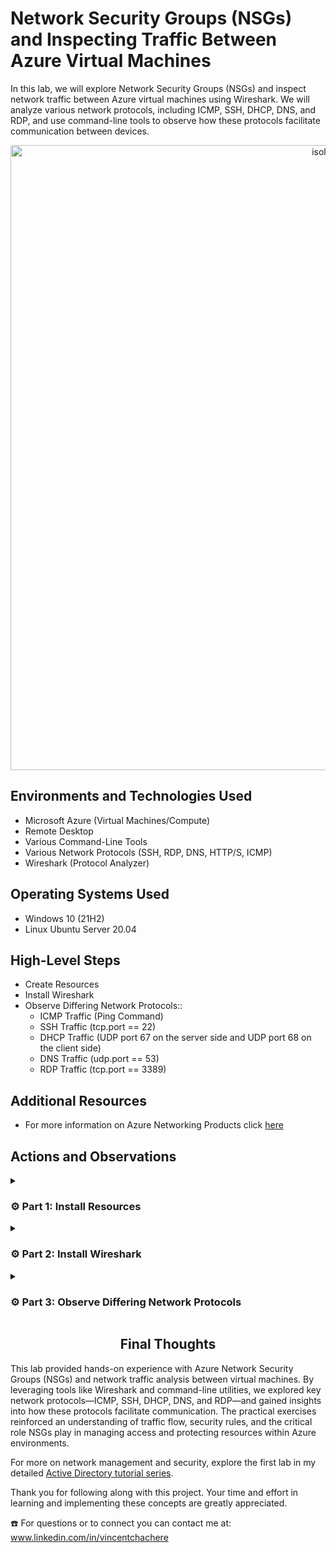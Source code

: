 # Network Security Groups (NSGs) and Inspecting Traffic Between Azure Virtual Machines

In this lab, we will explore Network Security Groups (NSGs) and inspect network traffic between Azure virtual machines using Wireshark. We will analyze various network protocols, including ICMP, SSH, DHCP, DNS, and RDP, and use command-line tools to observe how these protocols facilitate communication between devices.

<p align="center">
<img width="1000" alt="isolated" src="https://github.com/user-attachments/assets/81f9d94c-a3e4-4a9f-b812-8c425f5ef005" alt="Traffic Examination"/>
</p>

## Environments and Technologies Used

- Microsoft Azure (Virtual Machines/Compute)
- Remote Desktop
- Various Command-Line Tools
- Various Network Protocols (SSH, RDP, DNS, HTTP/S, ICMP)
- Wireshark (Protocol Analyzer)

## Operating Systems Used

- Windows 10 (21H2)
- Linux Ubuntu Server 20.04

## High-Level Steps

- Create Resources
- Install Wireshark
- Observe Differing Network Protocols::
  - ICMP Traffic (Ping Command)
  - SSH Traffic (tcp.port == 22)
  - DHCP Traffic (UDP port 67 on the server side and UDP port 68 on the client side)
  - DNS Traffic (udp.port == 53)
  - RDP Traffic (tcp.port == 3389)

## Additional Resources

- For more information on Azure Networking Products click [here](https://azure.microsoft.com/en-us/products/category/networking)

## Actions and Observations

<details>

<summary> 
  
### ⚙️ Part 1: Install Resources
  
</summary> 

### 1. ) Create your Resource Group

- Search: `Resource Group`

- Click: `Create`

<p align="center">
<img width="800" alt="isolated" src="https://github.com/vincentchachere/azure-network-protocols/assets/161680745/8817b441-20c7-4402-96ba-93590df8d535"><br>

<br>
<br>
<br>

<ins>Create your Resource Group</ins>:

- Subscription: `Azure Subscription 1`

- Resource Group Name: `RG-LAB-02`

- Region: `(US) West 3`

- Select: `Review + Create`

- Click: `Create`

<p align="center">
<img width="800" alt="isolated" src="https://github.com/vincentchachere/azure-network-protocols/assets/161680745/5ff75287-da94-4e53-824e-7111f412c7a0"><br>
<p align="center">
<img width="800" alt="isolated" src="https://github.com/vincentchachere/azure-network-protocols/assets/161680745/6b0736f2-dd6a-4ed3-9e5b-a72570a4a46e"><br>

<br>
<br>
<br>

### 2. ) Create a Windows 10 Virtual Machine (VM1)

- Search: `Virtual Machine`

- Click: `Create` > Select: `Azure Virtual Machine`

<p align="center">
<img width="800" alt="isolated" src="https://github.com/vincentchachere/azure-network-protocols/assets/161680745/9101c495-f928-4aa1-8e9e-6008ce9e1a57"><br>

<br>
<br>
<br>

<ins>Create a Windows 10 Virtual Machine (VM1)<ins>:

- Subscription: `Azure Subscription 1`

- Resource Group Name: `RG-LAB-02`

- Virtual Machine Name: `VM1`

- Region: `(US) West 3`

- Availability Options: `No Infrastructure Redundancy Required`

- Security Type: `Standard`

- Image: `Windows 10 Pro, version 22H2 - x64 Gen2`

- (Disk) Size: `Standard LD45_v3 - 4 vcpus, 16 GiB memory ($140.16/month)`

- User: `labuser`

- Password: *`Something You Can Easily Remember`*

- Select Inbound Ports: `RDP (3389)`

- Check: `Licensing Box`

- Go To: `Networking` Tab to view your Virtual Network (Vnet)

<p align="center">
<img width="800" alt="isolated" src="https://github.com/vincentchachere/azure-network-protocols/assets/161680745/81279c8d-be5a-4e55-a046-9c197e84dbf4"><br>
<p align="center">
<img width="800" alt="isolated" src="https://github.com/vincentchachere/azure-network-protocols/assets/161680745/4ff4a264-ad0c-47f3-9cc3-0ce2877df31b"><br>

<br>
<br>
<br>

<ins>Within your Networking Tab<ins>:

*Take a mental note of the Virtual Network (Vnet) the VM creates. You will need to know this for when you create VM2 in the next step.*

  - The Virtual Network (Vnet) created for this Virtual Machine is: `VM1-vnet`

  - Click: `Review + Create`

  - Click: `Create`

<p align="center">
<img width="800" alt="isolated" src="https://github.com/vincentchachere/azure-network-protocols/assets/161680745/0ce9eed6-efda-4359-a53c-7e2d1895059b"><br>

<br>
<br>
<br>

### 3. ) Create a Linux [Ubuntu] Virtual Machine (VM2)

- Subscription: `Azure Subscription 1`

- Resource Group Name: `RG-LAB-02`

- Virtual Machine Name: `VM2`

- Region: `(US) West 3`

- Availability Options: `No Infrastructure Redundancy Required`

- Security Type: `Standard`

- Image: `Ubuntu Server 20.04 LTS - x64 Gen2`

- (Disk) Size: `Standard LD45_v3 - 4 vcpus, 16 GiB memory ($140.16/month)`

- Authentication Type: `Password`

- User: `labuser`

- Password: *`Something You Can Easily Remember`*
  - *The username and password can be the same as the VM1 login. You can change it if you want, just remember it.*

- Select Inbound Ports: `SSH (22)`

- Go To: `Networking` Tab to verify it's the same Virtual Network (Vnet) as VM1

<p align="center">
<img width="800" alt="isolated" src="https://github.com/vincentchachere/azure-network-protocols/assets/161680745/8ebb6247-7180-4317-8c5a-0f16e49a68e2"><br>
<p align="center">
<img width="800" alt="isolated" src="https://github.com/vincentchachere/azure-network-protocols/assets/161680745/913067ed-149d-459a-a4b1-033ace987c37"><br>

<br>
<br>
<br>

<ins>When you verify it's the same Virtual Network (Vnet) as VM1</ins>:

  - Click: `Review + Create`

  - Click: `Create`

<p align="center">
<img width="800" alt="isolated" src="https://github.com/vincentchachere/azure-network-protocols/assets/161680745/8908f4bd-35df-492d-9ad2-b2f94e7e925d"><br>

<br>
<br>
<br>

### 4. ) Remote Desktop (RDP) into VM1

- User: `labuser`

- Password: `The one you created in Step 2`

- Select: `Continue`

<p align="center">
<img width="800" alt="isolated" src="https://github.com/user-attachments/assets/14f05798-5905-4e72-827a-4161e5a7dea7"><br>

<br>
<br>
<br>

<ins>Remote Desktop (RDP) into VM1</ins>:

- Uncheck: `All the Boxes`

- Select: `Accept`

<p align="center">
<img width="800" alt="isolated" src="https://github.com/vincentchachere/azure-network-protocols/assets/161680745/d9869250-3e6c-4780-83dd-bef4993b40d6"><br>

<br>
<br>
<br>

<ins>Once inside continue to Part 2 of this lab, which is Installing Wireshark inside VM1</ins>.

<p align="center">
<img width="800" alt="isolated" src="https://github.com/vincentchachere/azure-network-protocols/assets/161680745/a97043cf-1987-417f-bee5-0d8e60653de3"><br>

</details>

<details>

<summary>

### ⚙️ Part 2: Install Wireshark

</summary>

### 5. ) Open Microsoft Edge Web Browser and Install Wireshark

*Uncheck & Skip all the prompts it asks you*

- Browse: `www.wireshark.org`

- Select: `Windows x64 Installer`

- Click: `Open file`

- Click: `Next`

<p align="center">
<img width="800" alt="isolated" src="https://github.com/vincentchachere/azure-network-protocols/assets/161680745/919ed2df-f201-4819-8c74-7d0fe76cabfa"><br>

<br>
<br>
<br>

<ins>Installing Wireshark Instructions</ins>:

- Select: `Noted`

- Click: `Next` until you reach: `USB Capture` (*Next Image*)

<p align="center">
<img width="800" alt="isolated" src="https://github.com/vincentchachere/azure-network-protocols/assets/161680745/75d5f591-7934-463a-9397-94f15523699b"><br>

<br>
<br>
<br>

<ins>Installing Wireshark Instructions</ins>:

- Select: `Install`

<p align="center">
<img width="800" alt="isolated" src="https://github.com/vincentchachere/azure-network-protocols/assets/161680745/43a1a6f3-28ca-40b8-b96a-70a116c19641"><br>

<br>
<br>
<br>

<ins>Installing Wireshark Instructions</ins>:

- Select: `I Agree`

<p align="center">
<img width="800" alt="isolated" src="https://github.com/vincentchachere/azure-network-protocols/assets/161680745/2480642b-9555-4f9a-8fee-178790f07edd"><br>

<br>
<br>
<br>

<ins>Installing Wireshark Instructions</ins>:

- Select: `Install`

<p align="center">
<img width="800" alt="isolated" src="https://github.com/vincentchachere/azure-network-protocols/assets/161680745/1c200a7b-e775-4214-909e-2a890ed63eed"><br>

<br>
<br>
<br>

<ins>Installing Wireshark Instructions</ins>:

- Select: `Next`

*Wait till that loads then..*

- Select: `Finish`

- Click: `Next`

<p align="center">
<img width="800" alt="isolated" src="https://github.com/vincentchachere/azure-network-protocols/assets/161680745/cdf73159-75c2-4f7f-bb11-f1637393c804"><br>

<br>
<br>
<br>

<ins>Installing Wireshark Instructions</ins>:

- Select: `Finish`

<p align="center">
<img width="800" alt="isolated" src="https://github.com/vincentchachere/azure-network-protocols/assets/161680745/d87d5845-d493-48e1-9d86-f4850bc98c95"><br>

<br>
<br>
<br>

<ins>Close your Microsoft Web Browser and Open Wireshark</ins>:

- Search: `Wireshark`

*Open Wireshark to full screen*

<p align="center">
<img width="800" alt="isolated" src="https://github.com/vincentchachere/azure-network-protocols/assets/161680745/eee37f99-4c7a-4789-a14a-6816b2db80fd"><br>

<br>
<br>
<br>

<ins>Inside Wireshark</ins>:

- Select: `Ethernet 2`

- Click: The `Blue Wireshark Icon` in the top left corner under 'File'.

*Continue to Part 3 of this lab where we'll be <ins>Observing Differing Network Protocols</ins>.*

<p align="center">
<img width="800" alt="isolated" src="https://github.com/user-attachments/assets/13ccd112-0f5b-4e56-b29c-eda71f099530"><br>

</details>

<details>

<summary>

### ⚙️ Part 3: Observe Differing Network Protocols

</summary>

<details>

<summary>

### 6. ) Observe ICMP Traffic

</summary>

<ins>First, we'll observe and filter by ICMP traffic only.</ins>

<ins>EXPLANATION</ins>: ICMP (Internet Control Message Protocol) is used for reporting network errors and diagnostics. It enables the ping command, where an echo request is sent to a target host, which replies with an echo reply. ICMP messages notify the sender of issues like undelivered data or unreachable hosts.

- On your Windows 10 Virtual Machine (VM1), you may notice it being spammed with traffic before you start any tasks. This is normal due to background processes.

<p align="center">
<img width="800" alt="isolated" src="https://github.com/vincentchachere/azure-network-protocols/assets/161680745/0c789160-acd6-4157-906f-721689cfebab"><br>

<br>
<br>
<br>

<ins>Observing and Filtering by ICMP Traffic Only</ins>:

- Type in: `icmp` into the Wireshark Filter Bar

- Press: `Enter`

<ins>Notice that no traffic appears because only ICMP packets are displayed</ins>.

To ping VM2, you need its private IP address. So we'll go back to our azure portal and retrieve the private IP from the Linux (Ubuntu) VM2, then ping it from the Windows 10 VM1.

<p align="center">
<img width="800" alt="isolated" src="https://github.com/vincentchachere/azure-network-protocols/assets/161680745/4d18d8f0-f9fe-403e-bae1-71815cbfeff8"><br>

<br>
<br>
<br>

<ins>Retrieving VM2's Private IP Address</ins>:

Go To: `Azure Home Portal` > `Virtual Machine`

*Verify VM1 and VM1 are on the same Vnet to ensure a successful ping.*

<p align="center">
<img width="800" alt="isolated" src="https://github.com/vincentchachere/azure-network-protocols/assets/161680745/3e17fdea-f021-404d-b079-68c22daf9f62"><br>

<br>
<br>
<br>

<ins>Back inside VM1 with Wireshark</ins>:

- Ping VM2's private ip address and observe the traffic being sent between VM1 and VM2.

*As you can see four packets were sent to VM2, and four were received, with no packet loss—indicating a successful ping.*

<p align="center">
<img width="800" alt="isolated" src="https://github.com/vincentchachere/azure-network-protocols/assets/161680745/b89bc760-fbdb-4bc1-8913-9015b80c277b"><br>

<br>
<br>
<br>

<ins>Observing and Filtering by ICMP Traffic Only</ins>:

We can even ping other IP Addresses and domain names, such as: www.google.com.

To test this out yourself just type in: `ping www.google.com -4` (the -4 stands for IPv4)

*As you see, just like you did with pinging the VM2's private ip address, there were four packets sent to Google's domain and four packets recieved by Google-indicating successful ping.*

<p align="center">
<img width="800" alt="isolated" src="https://github.com/vincentchachere/azure-network-protocols/assets/161680745/71cd1264-b413-49a4-83da-42874fcc5414"><br>

<br>
<br>
<br>

<ins>Observing the Eternal Ping</ins>:

<ins>EXPLANATION</ins>: Next we'll refresh our display in Wireshark by clicking the `Green Wireshark Icon` in the top left corner of your Wireshark screen.

  - The Eternal Ping is like a regular ping, but it continues indefinitely until stopped or blocked. To block it, you’ll deny all ICMP traffic to VM2.

<p align="center">
<img width="800" alt="isolated" src="https://github.com/vincentchachere/azure-network-protocols/assets/161680745/f7e93a65-faf8-4dad-9a49-1663ae8166a6"><br>

<br>
<br>
<br>

<ins>Observing the Eternal Ping</ins>:

Just as before you will ping VM2's private ip address, but for this 'eternal ping' you will put a `-t` at the end, making it an 'eternal ping'.

- The Eternal Ping will be: `ping 10.0.0.5 -t` (*or whatever your VM2's Private IP Address is*)

<p align="center">
<img width="800" alt="isolated" src="https://github.com/vincentchachere/azure-network-protocols/assets/161680745/16578bd8-fa8b-4675-8fb7-d2f9efe9b815"><br>

<br>
<br>
<br>

<ins>Denying ICMP Traffic</ins>:

As mentioned earlier we will deny all ICMP traffic going to VM2 and observe the changes.

- Go back into your: `Azure Portal Home Screen` to deny all icmp traffic to VM2.

- Search and Select: `Network Security Groups`

- Select: `VM2-nsg`

<p align="center">
<img width="800" alt="isolated" src="https://github.com/vincentchachere/azure-network-protocols/assets/161680745/a1317929-2ca3-45d6-bd27-8e3699731d18"><br>

<br>
<br>
<br>

<ins>Denying ICMP Traffic</ins>:

- Select: `Inbound Security Rules`

- Source: `*`

- Source Port Ranges: `Any`

- Service: `Custom`

- Destination Port Ranges: `*`

- Protocol: `ICMP`

- Action: `Deny`

- Priority: `200`

- Name: `DENY_ICMP_FROM_ANYWHERE`

- Click: `Add`

*Verify this Inbound Security Rule gets added.*

<p align="center">
<img width="800" alt="isolated" src="https://github.com/vincentchachere/azure-network-protocols/assets/161680745/07472112-e888-44d5-8a68-c4bfef647595"><br>

<br>
<br>
<br>

<ins>Denying ICMP Traffic</ins>:

Once you've verified it actually got added go back inside VM1 and observe the changes.

<p align="center">
<img width="800" alt="isolated" src="https://github.com/vincentchachere/azure-network-protocols/assets/161680745/4d686036-5db7-4755-897b-934d342bb311"><br>

<br>
<br>
<br>

<ins>Denying ICMP Traffic</ins>:

As you see, it almost instantly stops all ICMP traffic to VM2.

<p align="center">
<img width="800" alt="isolated" src="https://github.com/vincentchachere/azure-network-protocols/assets/161680745/56f671c4-b567-47e7-ac75-51722bd0d7e3"><br>

<br>
<br>
<br>

<ins>Denying ICMP Traffic</ins>:

Once you see the results:

  - Press: `Control + C` to stop the ping.
 
Next, we will observe SSH traffic going to VM2.

<p align="center">
<img width="800" alt="isolated" src="https://github.com/vincentchachere/azure-network-protocols/assets/161680745/f920c09f-500c-47f9-8334-77300842231e"><br>

</details>

<details>

<summary>

### 7. ) Observe SSH Traffic

</summary>

<ins>EXPLANATION</ins>: In Wireshark, filter for SSH traffic by using `tcp.port == 22` (*TCP is the protocol SSH uses and 22 is the port SSH uses*). SSH, unlike Remote Desktop, is a secure network protocol that allows system administrators to access a computer over an unsecured network. Instead of pinging VM2, connect to it from VM1 via SSH.

- Click: `Green Wireshark Icon` in the top left corner

- Select: `Continue without saving`

- Type: `ssh` into the Wireshark Filter Bar

- Press: `Enter`

- Type: `ssh labuser@10.0.0.5` into Powershell

- Press: `Enter`

*Notice your VM2's login username (labuser) and your VM2's Private IP Address being used for this protocol.*

<p align="center">
<img width="800" alt="isolated" src="https://github.com/user-attachments/assets/e108d78f-e23f-47a4-a1f4-8fd180f6c496"><br>

<br>
<br>
<br>

<ins>It will ask you inside Powershell</ins>: "Are you sure you want to continue?"
    
  - Type In: `yes `

  - Press: `Enter`

*You will be prompted to enter the password created for VM2. Note that the password will not be visible as you type—this is normal.*

  - Insert: `VM2's password` (*If you mess up press backspace/delete a bunch of times*)

  - Press: `Enter`

*Next, we will test out some commands within the SSH protocol inside Powershell.*

<p align="center">
<img width="800" alt="isolated" src="https://github.com/user-attachments/assets/23a14ad1-de46-45f9-9e6a-62015a50eabf">

<br>
<br>
<br>

<ins>Testing out Commands with the SSH protocol inside Powershell</ins>:

- 1st Command: `id`

- 2nd Command: `uname -a`

<ins>You can test Linux commands using the SSH protocol directly in PowerShell, such as</ins>:

- 3rd Linux Command: `pwd`

- 4th Linux Command: `ls`

- 5th Linux Command: `touch`

<ins>You can logout/exit the SSH protocol inside Powershell by</ins>:

- Typing In: `exit` then..
 
- Press: `Enter`

*Notice that each time you enter a command in PowerShell, traffic appears in Wireshark.*

*The `id` command is often used with other tools, like the net command, to view or modify user or group information.*

*The `uname` command displays system information, such as the kernel version running on the IBM Netezza host.The `uname -a` option prints all system information, including kernel name, hostname, kernel release, kernel version, hardware name, platform, and operating system.*

*The `pwd` command (Print Working Directory) outputs the full path of the current working directory.*

*The `ls` command (List) displays files and directories in Unix and Unix-like systems.*

*The `touch` command updates the access and/or modification date of a file or directory.*

<p align="center">
<img width="800" alt="isolated" src="https://github.com/user-attachments/assets/6a5b46ec-ca9f-4148-aa89-4e94e570d7d4"><br>

</details>

<details>

<summary>

### 8. ) Observe DHCP Traffic

</summary>

<ins>EXPLANATION</ins>: DHCP (Dynamic Host Configuration Protocol) uses UDP port 67 (server) and UDP port 68 (client). It has two versions, DHCPv4 and DHCPv6, for IPv4 and IPv6, respectively, which are distinct protocols with separate ports. DHCP dynamically assigns IP addresses and network configurations to devices, enabling communication across IP networks. In Azure, an invisible DHCP server handles this process, reissuing IP addresses. This activity can be observed in Wireshark.

<ins>You can force the renewal of an ip address by doing the following</ins>:

- Type: `dhcp` into the Wireshark Filter Bar

- Type: `ipconfig /renew` inside of Powershell

- Press: `Enter`

<ins>Now, VM1 will broadcast on the Virtual Network (VNET) requesting an IP address. This occurs through a four-step process, which is as follows:</ins>:

- Discover: Client broadcasts a request to find a DHCP server.

- Offer: DHCP servers respond with available IP address offers.

- Request: Client selects an offer and requests to use the IP.

- Acknowledge: Server confirms and allocates the IP and options to the client.

*It may disconnect your remote desktop for a moment then it should reconnect. If not, then log back in as normal.*

<p align="center">
<img width="800" alt="isolated" src="https://github.com/vincentchachere/azure-network-protocols/assets/161680745/f47eb165-51f5-485c-a509-619d233299a2"><br>

</details>

<details>

<summary>

### 9. ) Observe DNS Traffic

</summary>

<ins>EXPLANATION</ins>: DNS (Domain Name System) converts domain names into IP addresses, enabling browsers to access websites and internet resources. In simple terms, it translates human-readable names (words) into machine-readable numbers (IP addresses) for communication across the internet.

<ins>Observing DNS Traffic in Wireshark</ins>:

- Type: `dns` into the Wireshark Filter Bar

- You can also use: `udp.port == 53` since DNS uses the UDP Protocol and Port 53

*There may be some DNS traffic already within Wireshark. Refresh your Wireshark to start off with a clean screen.*

<p align="center">
<img width="800" alt="isolated" src="https://github.com/vincentchachere/azure-network-protocols/assets/161680745/317eeef0-79e9-413b-95cc-37d148e07654"><br>

<br>
<br>
<br>

<ins>Observing DNS Traffic in Wireshark</ins>:

The first command to test is nslookup (Name Server Lookup), a command-line tool for querying DNS. It maps domain names to IP addresses or retrieves other DNS records by asking the DNS server for the IP address of a given host name.

- Type In: `nslookup www.disney.com`

- Press: `Enter`

*After completing this action, you’ll notice lots of traffic flowing between your VM (as the source) and the DNS server (as the destination).*

- The traffic you see in Wireshark are some of the IP Addresses that Disney uses.

- Close: `Powershell` for the rest of this lab

<p align="center">
<img width="800" alt="isolated" src="https://github.com/vincentchachere/azure-network-protocols/assets/161680745/c9e7672e-375a-4359-9e26-186e73303d1d"><br>

</details>

<details>

<summary>

### 10. ) Observe RDP Traffic

</summary>

<ins>EXPLANATION</ins>: RDP (Remote Desktop Protocol) lets users perform remote operations on other computers. It uses port 3389 and ensures secure data exchange through an encrypted communication channel. This protocol is provided by Microsoft.

<ins>Observe RDP Traffic in Wireshark</ins>:

- Type: `tcp.port == 3389` into Wireshark Filter Bar (*This is the protocol and port RDP uses*)

*Now you can observe the constant stream of live traffic happening from RDP and your VM1.*

<p align="center">
<img width="800" alt="isolated" src="https://github.com/vincentchachere/azure-network-protocols/assets/161680745/881b2fbf-a807-4167-9eeb-e7d8beecc38a"><br>

</details>

<details>

<summary>

### 11. ) Delete your Resources

</summary>

<ins>Go back into your Azure Portal</ins>:

  - Go To: Resource Group: `RG-LAB-02`

  - Select: `Delete resource group` > 

  - Copy & Paste your Resource Group Name: `RG-LAB-02` into the Rectangular box towards the bottom right underneath where it says 'Enter resource group name to confirm deletion'.

  - Check: The `Apply force delete for selected Virtual machines and Virtual machine scale sets' Box

  - Click: `Delete`

<p align="center">
<img width="800" alt="isolated" src="https://github.com/user-attachments/assets/5662dc0c-5b67-47da-bbf2-dbd402741cc0"><br>

<br>
<br>
<br>

<ins>Delete your Rsources</ins>:

- Delete: `NetworkWatcherRG`

*Perform the same instructions as you did with RG-LAB-02*

<p align="center">
<img width="800" alt="isolated" src="https://github.com/vincentchachere/azure-network-protocols/assets/161680745/4e0a8677-f71b-4691-9fab-da3465121715"><br>
</p>

</details>

</details>

<h2 align="center">Final Thoughts</h2>

This lab provided hands-on experience with Azure Network Security Groups (NSGs) and network traffic analysis between virtual machines. By leveraging tools like Wireshark and command-line utilities, we explored key network protocols—ICMP, SSH, DHCP, DNS, and RDP—and gained insights into how these protocols facilitate communication. The practical exercises reinforced an understanding of traffic flow, security rules, and the critical role NSGs play in managing access and protecting resources within Azure environments.

For more on network management and security, explore the first lab in my detailed [Active Directory tutorial series](https://github.com/vincentchachere/Active-Directory-and-Azure-Setup).

Thank you for following along with this project. Your time and effort in learning and implementing these concepts are greatly appreciated.

☎️ For questions or to connect you can contact me at: www.linkedin.com/in/vincentchachere
